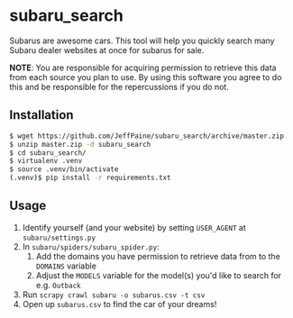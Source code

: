 # subaru_search

Subarus are awesome cars. This tool will help you quickly search many Subaru dealer websites at once for subarus for sale.

**NOTE**: You are responsible for acquiring permission to retrieve this data from each source you plan to use. By using this software you agree to do this and be responsible for the repercussions if you do not.

## Installation

```bash
$ wget https://github.com/JeffPaine/subaru_search/archive/master.zip
$ unzip master.zip -d subaru_search
$ cd subaru_search/
$ virtualenv .venv
$ source .venv/bin/activate
(.venv)$ pip install -r requirements.txt
```

## Usage

1. Identify yourself (and your website) by setting `USER_AGENT` at `subaru/settings.py`
1. In `subaru/spiders/subaru_spider.py`:
    1. Add the domains you have permission to retrieve data from to the `DOMAINS` variable
    1. Adjust the `MODELS` variable for the model(s) you'd like to search for e.g. `Outback`
1. Run `scrapy crawl subaru -o subarus.csv -t csv`
1. Open up `subarus.csv` to find the car of your dreams!
